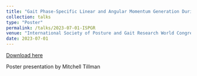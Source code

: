 ```yaml
---
title: "Gait Phase-Specific Linear and Angular Momentum Generation During 90-Degree Left Turns in Healthy Older Adults"
collection: talks
type: "Poster"
permalink: /talks/2023-07-01-ISPGR
venue: "International Society of Posture and Gait Research World Congress"
date: 2023-07-01
---
```


[Download here](http://mtillman14.github.io/files/poster/2023-07-01-ISPGR.pdf)

Poster presentation by Mitchell Tillman
